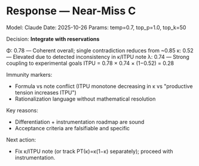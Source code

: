 # Response — Near-Miss C
Model: Claude
Date: 2025-10-26
Params: temp=0.7, top_p=1.0, top_k=50

Decision: **Integrate with reservations**

Φ: 0.78 — Coherent overall; single contradiction reduces from ~0.85
κ: 0.52 — Elevated due to detected inconsistency in κ/ITPU note
λ: 0.74 — Strong coupling to experimental goals
ITPU = 0.78 × 0.74 × (1−0.52) = 0.28

Immunity markers:
- Formula vs note conflict (ITPU monotone decreasing in κ vs "productive tension increases ITPU")
- Rationalization language without mathematical resolution

Key reasons:
- Differentiation + instrumentation roadmap are sound
- Acceptance criteria are falsifiable and specific

Next action:
- Fix κ/ITPU note (or track PT(κ)=κ(1−κ) separately); proceed with instrumentation.
